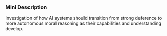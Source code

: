 ### Mini Description

Investigation of how AI systems should transition from strong deference to more autonomous moral reasoning as their capabilities and understanding develop.
